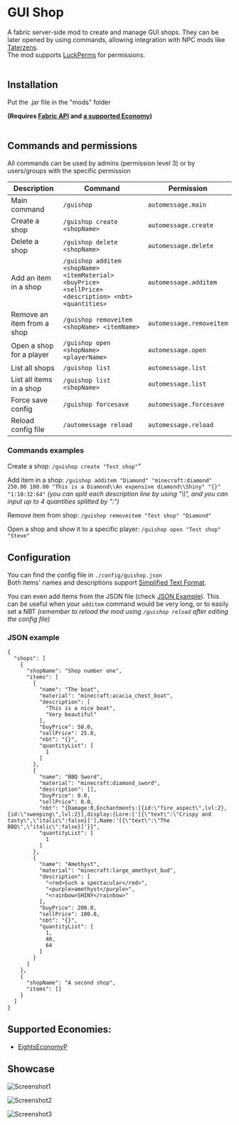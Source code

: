 # GUI Shop

A fabric server-side mod to create and manage GUI shops.
They can be later opened by using commands, allowing integration with NPC mods like [Taterzens](https://www.curseforge.com/minecraft/mc-mods/taterzens).
<br>The mod supports [LuckPerms](https://www.curseforge.com/minecraft/mc-mods/luckperms) for permissions.
<br><br>
## Installation
Put the .jar file in the "mods" folder

**(Requires [Fabric API](https://www.curseforge.com/minecraft/mc-mods/fabric-api) and [a supported Economy](#supported-economies))**
<br><br>

## Commands and permissions
All commands can be used by admins (permission level 3) or by users/groups with the specific permission


| Description                | Command                                                                                              | Permission               | 
|----------------------------|------------------------------------------------------------------------------------------------------|--------------------------|
| Main command               | `/guishop`                                                                                           | `automessage.main`       |
| Create a shop              | `/guishop create <shopName>`                                                                         | `automessage.create`     |
| Delete a shop              | `/guishop delete <shopName> `                                                                        | `automessage.delete`     |
| Add an item in a shop      | `/guishop additem <shopName> <itemMaterial> <buyPrice> <sellPrice> <description> <nbt> <quantities>` | `automessage.additem`    |
| Remove an item from a shop | `/guishop removeitem <shopName> <itemName>`                                                          | `automessage.removeitem` |
| Open a shop for a player   | `/guishop open <shopName> <playerName>`                                                              | `automessage.open`       |
| List all shops             | `/guishop list`                                                                                      | `automessage.list`       |
| List all items in a shop   | `/guishop list <shopName>`                                                                           | `automessage.list`       |
| Force save config          | `/guishop forcesave`                                                                                 | `automessage.forcesave`  |
| Reload config file         | `/automessage reload`                                                                                | `automessage.reload`     |

### Commands examples
Create a shop: `/guishop create "Test shop"`"

Add item in a shop: `/guishop additem "Diamond" "minecraft:diamond" 250.00 100.00 "This is a Diamond\\An expensive diamond\\Shiny" "{}" "1:10:32:64"` *(you can split each description line by using "\\\\", and you can input up to 4 quantities splitted by ":")*

Remove item from shop: `/guishop removeitem "Test shop" "Diamond"`

Open a shop and show it to a specific player: `/guishop open "Test shop" "Steve"`


## Configuration
You can find the config file in `./config/guishop.json`
<br>Both items' names and descriptions support [Simplified Text Format](https://placeholders.pb4.eu/user/text-format/).

You can even add items from the JSON file (check [JSON Example](#json-example)). This can be useful when your `additem` command would be very long, or to easily set a NBT *(remember to reload the mod using `/guishop reload` after editing the config file)*


### JSON example
```json5
{
  "shops": [
    {
      "shopName": "Shop number one",
      "items": [
        {
          "name": "The boat",
          "material": "minecraft:acacia_chest_boat",
          "description": [
            "This is a nice boat",
            "Very beautiful"
          ],
          "buyPrice": 50.0,
          "sellPrice": 25.0,
          "nbt": "{}",
          "quantityList": [
            1
          ]
        },
        {
          "name": "BBQ Sword",
          "material": "minecraft:diamond_sword",
          "description": [],
          "buyPrice": 0.0,
          "sellPrice": 0.0,
          "nbt": "{Damage:0,Enchantments:[{id:\"fire_aspect\",lvl:2},{id:\"sweeping\",lvl:2}],display:{Lore:['[{\"text\":\"Crispy and tasty\",\"italic\":false}]'],Name:'[{\"text\":\"The BBQ\",\"italic\":false}]'}}",
          "quantityList": [
            1
          ]
        },
        {
          "name": "Amethyst",
          "material": "minecraft:large_amethyst_bud",
          "description": [
            "<red>Such a spectacular</red>",
            "<purple>amethyst</purple>",
            "<rainbow>SHINY</rainbow>"
          ],
          "buyPrice": 200.0,
          "sellPrice": 100.0,
          "nbt": "{}",
          "quantityList": [
            1,
            40,
            64
          ]
        }
      ]
    },
    {
      "shopName": "A second shop",
      "items": []
    }
  ]
}
```

## Supported Economies:
 - [EightsEconomyP](https://legacy.curseforge.com/minecraft/mc-mods/eightseconomyp)


## Showcase
![Screenshot1](https://i.imgur.com/st7C4aP.png)

![Screenshot2](https://i.imgur.com/VPSXq6O.png)

![Screenshot3](https://i.imgur.com/Nce7NzC.png)